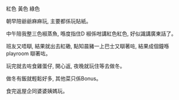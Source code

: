 紅色 黃色 綠色

朝早陪爺爺麻麻玩, 主要都係玩貼紙。

中午陪我整三色椒蒸魚, 喺度指住D 椒係咁講紅色紅色, 好似識講廣東話了。

班友又唔瞓, 結果就出去紅磡, 點知晨豬一上巴士又瞓著咗, 結果成個鐘喺playroom 瞓著咗。

玩完就去咗食雞蛋仔, 開心返, 夜晚就玩住等去做冬。

做冬有飯就輕鬆好多, 其他菜只係Bonus。

食完返屋企同婆婆姨媽玩。
